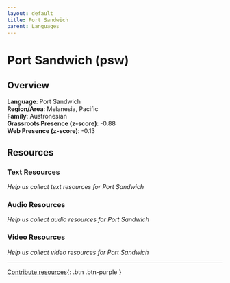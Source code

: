```yaml
---
layout: default
title: Port Sandwich
parent: Languages
---
```


# Port Sandwich (psw)

## Overview

**Language**: Port Sandwich  
**Region/Area**: Melanesia, Pacific  
**Family**: Austronesian  
**Grassroots Presence (z-score)**: -0.88  
**Web Presence (z-score)**: -0.13  

## Resources

### Text Resources
*Help us collect text resources for Port Sandwich*

### Audio Resources
*Help us collect audio resources for Port Sandwich*

### Video Resources
*Help us collect video resources for Port Sandwich*

---

[Contribute resources](https://forms.office.com/e/1SfLJx3u1r){: .btn .btn-purple }
